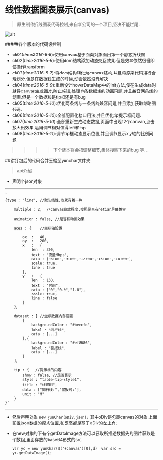 # 线性数据图表展示(canvas)
>原生制作折线图表代码控制,来自新公司的一个项目,坚决不能烂尾.

![alt](http://a.hiphotos.baidu.com/baike/c0%3Dbaike80%2C5%2C5%2C80%2C26/sign=77ccbdbdd300baa1ae214fe92679d277/63d0f703918fa0ece00b145c249759ee3c6ddb97.jpg "感谢优秀的canvas")

#####各个版本的代码级控制
* ch01(*time:2016-5-5*):使用canvas基于面向对象画出第一个静态折线图
* ch02(*time:2016-5-6*):使用dom结构添加动态交互效果.但是效率依然很慢即使操作transform
* ch03(*time:2016-5-7*):将dom结构转化为canvas结构,并且将原来代码进行合理划分.但是在数据线生成的时候,动画依然没有解决
* ch04(*time:2016-5-9*):重新设计hoverDataMap中的init方法,使在生成data时就将canvas生成图片,防止报错,处理单条数据线的动画问题,并且兼容两条线的动画.但是一个数据线是tip框还是有bug
* ch05(*time:2016-5-10*):优化两条线与一条线的兼容问题,并且添加获取缩略图代码.
* ch06(*time:2016-5-10*):全部配置化接口用法,并且优化tip提示框问题.
* ch07(*time:2016-5-10*):全部重新生成动态数据,页面中出现12个canvan,点击放大出效果.运用调节相对值得left和top.
* ch08(*time:2016-5-11*):调节tip框动态显示位置,并且调节显示x,y轴的比例问题.


>>>>下个版本将会把调整细节,集体搜集下来的bug 等...

##讲打包后的代码合并压缩至yunchar文件夹
>api介绍
* 声明个json对象
***
    `
    {type : "line", //默认线性,也就有着一种

        multiple : 2,  //canvas缩放程度,按照是否有retian屏幕兼容

        animation : false, //是否有动画效果

        axes : {    //坐标轴设置

            ox  :   40,
            oy  :   200,
            x   :   {
                len  : 300,
                text : "流量Mbps",
                data : ["6:00","9:00","12:00","15:00","18:00"],
                scale: true,
                line : true
            },
            y   :   {
                len  : 160,
                text : "时间",
                data : ["0","0.9","1.8"],
                scale: true,
                line : false
            }
        },

        dataset : [ //坐标数据内部设置
            {
                backgroundColor : "#beecfd",
                label : "同行线",
                data : [...]
            },{
                backgroundColor : "#ef8686",
                label : "警报线",
                data : [...]
            }
        ],

        tip : {   //提示框的内容
            show : false, //是否展示
            style : "table-tip-style1",
            title : "线说明",
            data : ["同行线:","警报线:"],
            unit : "M"
        }
    }`
***
* 然后声明对象
    `new yunChar(oDiv,json);`
    其中oDiv是包裹canvas的对象
    上面配置json数据的原点位置,和宽高都是基于oDiv的左上角;
* 在new对象的下有个getDataImage方法可以获取所描述数据先的图片获取是个数组,里面存放的base64形式的src.

    `var yc = new yunChar($("#canvas")[0],d);
     var src = yc.getDataImage();`